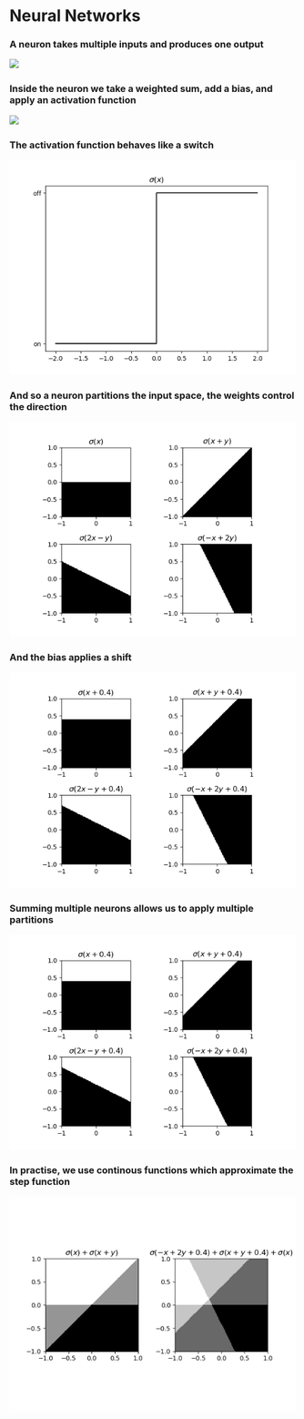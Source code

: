 # Neural Networks

### A neuron takes multiple inputs and produces one output
![](./img/fig1.png)
### Inside the neuron we take a weighted sum, add a bias, and apply an activation function
![](./img/fig2.png)
### The activation function behaves like a switch
![](./img/fig3.png)
### And so a neuron partitions the input space, the weights control the direction
![](./img/fig4.png)
### And the bias applies a shift
![](./img/fig5.png)

### Summing multiple neurons allows us to apply multiple partitions
![](./img/fig5.png)


### In practise, we use continous functions which approximate the step function
![](./img/fig6.png)

